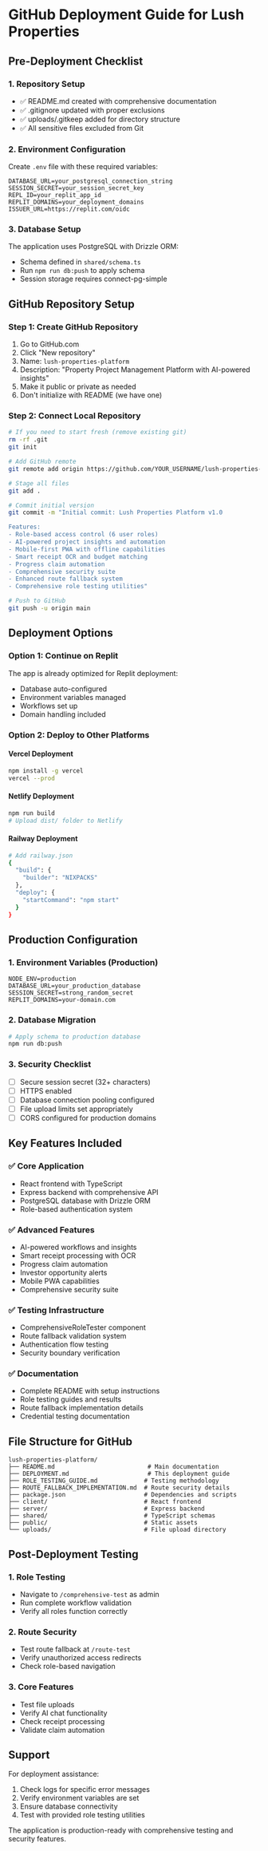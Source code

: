# GitHub Deployment Guide for Lush Properties

## Pre-Deployment Checklist

### 1. Repository Setup
- ✅ README.md created with comprehensive documentation
- ✅ .gitignore updated with proper exclusions
- ✅ uploads/.gitkeep added for directory structure
- ✅ All sensitive files excluded from Git

### 2. Environment Configuration
Create `.env` file with these required variables:
```env
DATABASE_URL=your_postgresql_connection_string
SESSION_SECRET=your_session_secret_key
REPL_ID=your_replit_app_id
REPLIT_DOMAINS=your_deployment_domains
ISSUER_URL=https://replit.com/oidc
```

### 3. Database Setup
The application uses PostgreSQL with Drizzle ORM:
- Schema defined in `shared/schema.ts`
- Run `npm run db:push` to apply schema
- Session storage requires connect-pg-simple

## GitHub Repository Setup

### Step 1: Create GitHub Repository
1. Go to GitHub.com
2. Click "New repository"
3. Name: `lush-properties-platform`
4. Description: "Property Project Management Platform with AI-powered insights"
5. Make it public or private as needed
6. Don't initialize with README (we have one)

### Step 2: Connect Local Repository
```bash
# If you need to start fresh (remove existing git)
rm -rf .git
git init

# Add GitHub remote
git remote add origin https://github.com/YOUR_USERNAME/lush-properties-platform.git

# Stage all files
git add .

# Commit initial version
git commit -m "Initial commit: Lush Properties Platform v1.0

Features:
- Role-based access control (6 user roles)
- AI-powered project insights and automation
- Mobile-first PWA with offline capabilities
- Smart receipt OCR and budget matching
- Progress claim automation
- Comprehensive security suite
- Enhanced route fallback system
- Comprehensive role testing utilities"

# Push to GitHub
git push -u origin main
```

## Deployment Options

### Option 1: Continue on Replit
The app is already optimized for Replit deployment:
- Database auto-configured
- Environment variables managed
- Workflows set up
- Domain handling included

### Option 2: Deploy to Other Platforms

#### Vercel Deployment
```bash
npm install -g vercel
vercel --prod
```

#### Netlify Deployment
```bash
npm run build
# Upload dist/ folder to Netlify
```

#### Railway Deployment
```bash
# Add railway.json
{
  "build": {
    "builder": "NIXPACKS"
  },
  "deploy": {
    "startCommand": "npm start"
  }
}
```

## Production Configuration

### 1. Environment Variables (Production)
```env
NODE_ENV=production
DATABASE_URL=your_production_database
SESSION_SECRET=strong_random_secret
REPLIT_DOMAINS=your-domain.com
```

### 2. Database Migration
```bash
# Apply schema to production database
npm run db:push
```

### 3. Security Checklist
- [ ] Secure session secret (32+ characters)
- [ ] HTTPS enabled
- [ ] Database connection pooling configured
- [ ] File upload limits set appropriately
- [ ] CORS configured for production domains

## Key Features Included

### ✅ Core Application
- React frontend with TypeScript
- Express backend with comprehensive API
- PostgreSQL database with Drizzle ORM
- Role-based authentication system

### ✅ Advanced Features
- AI-powered workflows and insights
- Smart receipt processing with OCR
- Progress claim automation
- Investor opportunity alerts
- Mobile PWA capabilities
- Comprehensive security suite

### ✅ Testing Infrastructure
- ComprehensiveRoleTester component
- Route fallback validation system
- Authentication flow testing
- Security boundary verification

### ✅ Documentation
- Complete README with setup instructions
- Role testing guides and results
- Route fallback implementation details
- Credential testing documentation

## File Structure for GitHub
```
lush-properties-platform/
├── README.md                          # Main documentation
├── DEPLOYMENT.md                      # This deployment guide
├── ROLE_TESTING_GUIDE.md             # Testing methodology
├── ROUTE_FALLBACK_IMPLEMENTATION.md  # Route security details
├── package.json                      # Dependencies and scripts
├── client/                           # React frontend
├── server/                           # Express backend
├── shared/                           # TypeScript schemas
├── public/                           # Static assets
└── uploads/                          # File upload directory
```

## Post-Deployment Testing

### 1. Role Testing
- Navigate to `/comprehensive-test` as admin
- Run complete workflow validation
- Verify all roles function correctly

### 2. Route Security
- Test route fallback at `/route-test`
- Verify unauthorized access redirects
- Check role-based navigation

### 3. Core Features
- Test file uploads
- Verify AI chat functionality
- Check receipt processing
- Validate claim automation

## Support

For deployment assistance:
1. Check logs for specific error messages
2. Verify environment variables are set
3. Ensure database connectivity
4. Test with provided role testing utilities

The application is production-ready with comprehensive testing and security features.